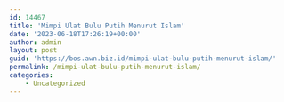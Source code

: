 ```yaml
---
id: 14467
title: 'Mimpi Ulat Bulu Putih Menurut Islam'
date: '2023-06-18T17:26:19+00:00'
author: admin
layout: post
guid: 'https://bos.awn.biz.id/mimpi-ulat-bulu-putih-menurut-islam/'
permalink: /mimpi-ulat-bulu-putih-menurut-islam/
categories:
    - Uncategorized
---
```


